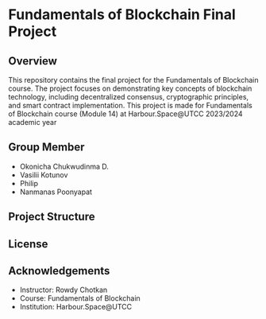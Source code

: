 # Fundamentals of Blockchain Final Project

## Overview

This repository contains the final project for the Fundamentals of Blockchain course. The project focuses on demonstrating key concepts of blockchain technology, including decentralized consensus, cryptographic principles, and smart contract implementation. This project is made for Fundamentals of Blockchain course (Module 14) at Harbour.Space@UTCC 2023/2024 academic year

## Group Member
- Okonicha Chukwudinma D.
- Vasilii Kotunov
- Philip
- Nanmanas Poonyapat

## Project Structure

## License

## Acknowledgements

- Instructor: Rowdy Chotkan
- Course: Fundamentals of Blockchain
- Institution: Harbour.Space@UTCC
